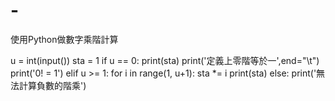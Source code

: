 # -
使用Python做數字乘階計算

u = int(input())
sta = 1
if u == 0:
    print(sta)
    print('定義上零階等於一',end="\t")
    print('0! = 1')
elif u >= 1:
    for i in range(1, u+1):
        sta *= i
    print(sta)
else:
    print('無法計算負數的階乘')
